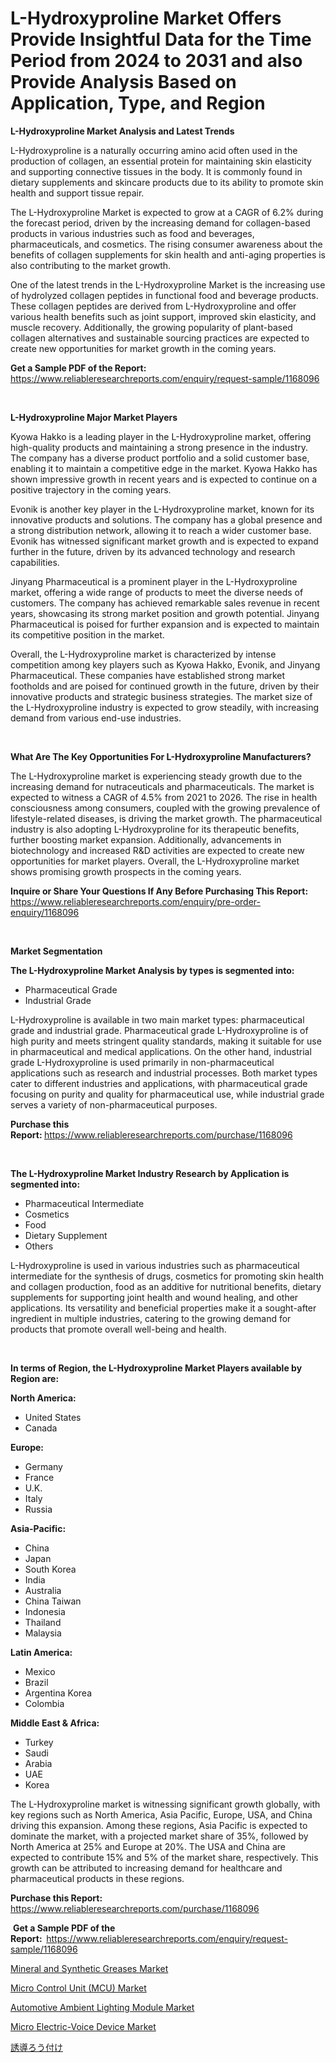 <p><h1>L-Hydroxyproline Market Offers Provide Insightful Data for the Time Period from 2024 to 2031 and also Provide Analysis Based on Application, Type, and Region</h1></p><p><strong>L-Hydroxyproline Market Analysis and Latest Trends</strong></p>
<p><p>L-Hydroxyproline is a naturally occurring amino acid often used in the production of collagen, an essential protein for maintaining skin elasticity and supporting connective tissues in the body. It is commonly found in dietary supplements and skincare products due to its ability to promote skin health and support tissue repair.</p><p>The L-Hydroxyproline Market is expected to grow at a CAGR of 6.2% during the forecast period, driven by the increasing demand for collagen-based products in various industries such as food and beverages, pharmaceuticals, and cosmetics. The rising consumer awareness about the benefits of collagen supplements for skin health and anti-aging properties is also contributing to the market growth.</p><p>One of the latest trends in the L-Hydroxyproline Market is the increasing use of hydrolyzed collagen peptides in functional food and beverage products. These collagen peptides are derived from L-Hydroxyproline and offer various health benefits such as joint support, improved skin elasticity, and muscle recovery. Additionally, the growing popularity of plant-based collagen alternatives and sustainable sourcing practices are expected to create new opportunities for market growth in the coming years.</p></p>
<p><strong>Get a Sample PDF of the Report:&nbsp;</strong> <a href="https://www.reliableresearchreports.com/enquiry/request-sample/1168096">https://www.reliableresearchreports.com/enquiry/request-sample/1168096</a></p>
<p>&nbsp;</p>
<p><strong>L-Hydroxyproline Major Market Players</strong></p>
<p><p>Kyowa Hakko is a leading player in the L-Hydroxyproline market, offering high-quality products and maintaining a strong presence in the industry. The company has a diverse product portfolio and a solid customer base, enabling it to maintain a competitive edge in the market. Kyowa Hakko has shown impressive growth in recent years and is expected to continue on a positive trajectory in the coming years.</p><p>Evonik is another key player in the L-Hydroxyproline market, known for its innovative products and solutions. The company has a global presence and a strong distribution network, allowing it to reach a wider customer base. Evonik has witnessed significant market growth and is expected to expand further in the future, driven by its advanced technology and research capabilities.</p><p>Jinyang Pharmaceutical is a prominent player in the L-Hydroxyproline market, offering a wide range of products to meet the diverse needs of customers. The company has achieved remarkable sales revenue in recent years, showcasing its strong market position and growth potential. Jinyang Pharmaceutical is poised for further expansion and is expected to maintain its competitive position in the market.</p><p>Overall, the L-Hydroxyproline market is characterized by intense competition among key players such as Kyowa Hakko, Evonik, and Jinyang Pharmaceutical. These companies have established strong market footholds and are poised for continued growth in the future, driven by their innovative products and strategic business strategies. The market size of the L-Hydroxyproline industry is expected to grow steadily, with increasing demand from various end-use industries.</p></p>
<p>&nbsp;</p>
<p><strong>What Are The Key Opportunities For L-Hydroxyproline Manufacturers?</strong></p>
<p><p>The L-Hydroxyproline market is experiencing steady growth due to the increasing demand for nutraceuticals and pharmaceuticals. The market is expected to witness a CAGR of 4.5% from 2021 to 2026. The rise in health consciousness among consumers, coupled with the growing prevalence of lifestyle-related diseases, is driving the market growth. The pharmaceutical industry is also adopting L-Hydroxyproline for its therapeutic benefits, further boosting market expansion. Additionally, advancements in biotechnology and increased R&D activities are expected to create new opportunities for market players. Overall, the L-Hydroxyproline market shows promising growth prospects in the coming years.</p></p>
<p><strong>Inquire or Share Your Questions If Any Before Purchasing This Report:</strong> <a href="https://www.reliableresearchreports.com/enquiry/pre-order-enquiry/1168096">https://www.reliableresearchreports.com/enquiry/pre-order-enquiry/1168096</a></p>
<p>&nbsp;</p>
<p><strong>Market Segmentation</strong></p>
<p><strong>The L-Hydroxyproline Market Analysis by types is segmented into:</strong></p>
<p><ul><li>Pharmaceutical Grade</li><li>Industrial Grade</li></ul></p>
<p><p>L-Hydroxyproline is available in two main market types: pharmaceutical grade and industrial grade. Pharmaceutical grade L-Hydroxyproline is of high purity and meets stringent quality standards, making it suitable for use in pharmaceutical and medical applications. On the other hand, industrial grade L-Hydroxyproline is used primarily in non-pharmaceutical applications such as research and industrial processes. Both market types cater to different industries and applications, with pharmaceutical grade focusing on purity and quality for pharmaceutical use, while industrial grade serves a variety of non-pharmaceutical purposes.</p></p>
<p><strong>Purchase this Report:&nbsp;</strong><a href="https://www.reliableresearchreports.com/purchase/1168096">https://www.reliableresearchreports.com/purchase/1168096</a></p>
<p>&nbsp;</p>
<p><strong>The L-Hydroxyproline Market Industry Research by Application is segmented into:</strong></p>
<p><ul><li>Pharmaceutical Intermediate</li><li>Cosmetics</li><li>Food</li><li>Dietary Supplement</li><li>Others</li></ul></p>
<p><p>L-Hydroxyproline is used in various industries such as pharmaceutical intermediate for the synthesis of drugs, cosmetics for promoting skin health and collagen production, food as an additive for nutritional benefits, dietary supplements for supporting joint health and wound healing, and other applications. Its versatility and beneficial properties make it a sought-after ingredient in multiple industries, catering to the growing demand for products that promote overall well-being and health.</p></p>
<p>&nbsp;</p>
<p><strong>In terms of Region, the L-Hydroxyproline Market Players available by Region are:</strong></p>
<p>
    <p> <strong> North America: </strong>
        <ul>
            <li>United States</li>
            <li>Canada</li>
        </ul>
        </p> 
    <p> <strong> Europe: </strong>
        <ul>
            <li>Germany</li>
            <li>France</li>
            <li>U.K.</li>
            <li>Italy</li>
            <li>Russia</li>
        </ul>
        </p> 
    <p> <strong> Asia-Pacific: </strong>
        <ul>
            <li>China</li>
            <li>Japan</li>
            <li>South Korea</li>
            <li>India</li>
            <li>Australia</li>
            <li>China Taiwan</li>
            <li>Indonesia</li>
            <li>Thailand</li>
            <li>Malaysia</li>
        </ul>
        </p> 
    <p> <strong> Latin America: </strong>
        <ul>
            <li>Mexico</li>
            <li>Brazil</li>
            <li>Argentina Korea</li>
            <li>Colombia</li>
        </ul>
        </p> 
    <p> <strong> Middle East & Africa: </strong>
        <ul>
            <li>Turkey</li>
            <li>Saudi</li>
            <li>Arabia</li>
            <li>UAE</li>
            <li>Korea</li>
        </ul>
    </p>
    </p>
<p><p>The L-Hydroxyproline market is witnessing significant growth globally, with key regions such as North America, Asia Pacific, Europe, USA, and China driving this expansion. Among these regions, Asia Pacific is expected to dominate the market, with a projected market share of 35%, followed by North America at 25% and Europe at 20%. The USA and China are expected to contribute 15% and 5% of the market share, respectively. This growth can be attributed to increasing demand for healthcare and pharmaceutical products in these regions.</p></p>
<p><strong>Purchase this Report: </strong><a href="https://www.reliableresearchreports.com/purchase/1168096">https://www.reliableresearchreports.com/purchase/1168096</a></p>
<p>&nbsp;<strong>Get a Sample PDF of the Report:&nbsp;&nbsp;</strong><a href="https://www.reliableresearchreports.com/enquiry/request-sample/1168096">https://www.reliableresearchreports.com/enquiry/request-sample/1168096</a></p>
<p><strong></strong></p>
<p><p><a href="https://butternut-bug-553.notion.site/Mineral-and-Synthetic-Greases-Market-Size-Share-Trends-Analysis-Report-By-Material-By-Type-By-E-f024bc6706654a4e83d34d1e60d01e80">Mineral and Synthetic Greases Market</a></p><p><a href="https://view.publitas.com/reportprime-1/micro-control-unit-mcu-market-analysis-examines-its-scope-on-growth-opportunities-and-forecasted-trends-spanning-from-2024-to-2031/">Micro Control Unit (MCU) Market</a></p><p><a href="https://mire-aunt-385.notion.site/Automotive-Ambient-Lighting-Module-Market-Research-Report-Forecasted-for-Period-from-2024-2031-by-57901905536546bd87b5f017ecb5afc6">Automotive Ambient Lighting Module Market</a></p><p><a href="https://view.publitas.com/reportprime-1/micro-electric-voice-device-market-research-report-unlocks-analysis-on-the-market-financial-status-market-size-and-market-revenue-upto-2031/">Micro Electric-Voice Device Market</a></p><p><a href="https://medium.com/@jaynedurgan2023/%E8%AA%98%E5%B0%8E%E3%81%AF%E3%82%93%E3%81%A0%E4%BB%98%E3%81%91%E5%B8%82%E5%A0%B4%E3%82%B7%E3%82%A7%E3%82%A2%E3%81%AE%E5%A4%89%E9%81%B7%E3%81%A8%E5%B8%82%E5%A0%B4%E6%88%90%E9%95%B7%E3%83%88%E3%83%AC%E3%83%B3%E3%83%892024%E5%B9%B4%E3%81%8B%E3%82%892031%E5%B9%B4%E3%81%BE%E3%81%A7-4d7f931a6c1d">誘導ろう付け</a></p></p>